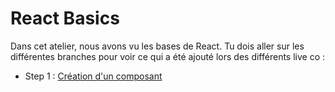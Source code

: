 # React Basics

Dans cet atelier, nous avons vu les bases de React.
Tu dois aller sur les différentes branches pour voir ce qui a été ajouté lors des différents live co :

- Step 1 : [Création d'un composant](https://github.com/kpeset/ecommerce/tree/step_01)
